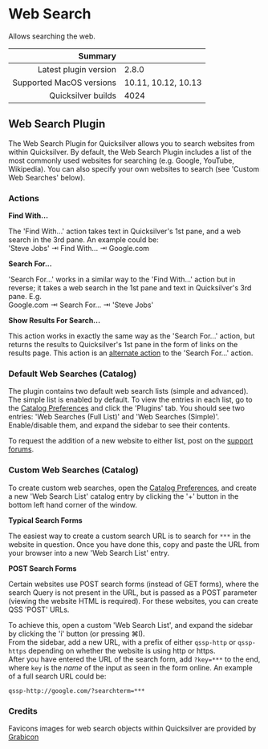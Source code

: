 # Web Search

Allows searching the web.

 Summary                  | &nbsp; 
-------------------------:|:--------------------
 Latest plugin version    | 2.8.0
 Supported MacOS versions | 10.11, 10.12, 10.13
 Quicksilver builds       | 4024


## Web Search Plugin

The Web Search Plugin for Quicksilver allows you to search websites from
within Quicksilver. By default, the Web Search Plugin includes a list of the
most commonly used websites for searching (e.g. Google, YouTube, Wikipedia).
You can also specify your own websites to search (see 'Custom Web Searches'
below).

### Actions

**Find With...**

The 'Find With...' action takes text in Quicksilver's 1st pane, and a web
search in the 3rd pane. An example could be:  
'Steve Jobs' ⇥ Find With... ⇥ Google.com

**Search For...**

'Search For...' works in a similar way to the 'Find With...' action but in
reverse; it takes a web search in the 1st pane and text in Quicksilver's 3rd
pane. E.g.  
Google.com ⇥ Search For... ⇥ 'Steve Jobs'

**Show Results For Search...**

This action works in exactly the same way as the 'Search For...' action, but
returns the results to Quicksilver's 1st pane in the form of links on the
results page. This action is an [alternate
action](http://qsapp.com/wiki/Alternate_Actions) to the 'Search For...'
action.

### Default Web Searches (Catalog)

The plugin contains two default web search lists (simple and advanced). The
simple list is enabled by default. To view the entries in each list, go to the
[Catalog Preferences](qs://preferences#QSCatalogPrefPane) and click the
'Plugins' tab. You should see two entries: 'Web Searches (Full List)' and 'Web
Searches (Simple)'. Enable/disable them, and expand the sidebar to see their
contents.

To request the addition of a new website to either list, post on the [support
forums](http://groups.google.com/group/blacktree-quicksilver/topics?gvc=2).

### Custom Web Searches (Catalog)

To create custom web searches, open the [Catalog
Preferences](qs://preferences#QSCatalogPrefPane), and create a new 'Web Search
List' catalog entry by clicking the '+' button in the bottom left hand corner
of the window.

**Typical Search Forms**

The easiest way to create a custom search URL is to search for `***` in the
website in question. Once you have done this, copy and paste the URL from your
browser into a new 'Web Search List' entry.

**POST Search Forms**

Certain websites use POST search forms (instead of GET forms), where the
search Query is not present in the URL, but is passed as a POST parameter
(viewing the website HTML is required). For these websites, you can create QSS
'POST' URLs.  

To achieve this, open a custom 'Web Search List', and expand the sidebar by
clicking the 'i' button (or pressing ⌘I).  
From the sidebar, add a new URL, with a prefix of either `qssp-http` or `qssp-
https` depending on whether the website is using http or https.  
After you have entered the URL of the search form, add `?key=***` to the end,
where `key` is the _name_ of the input as seen in the form online. An example
of a full search URL could be:

    
    
    qssp-http://google.com/?searchterm=***
    

### Credits

Favicons images for web search objects within Quicksilver are provided by
[Grabicon](https://grabicon.com)